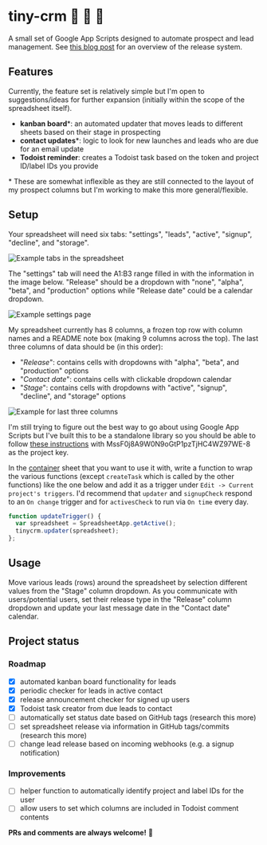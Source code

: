 # tiny-crm :date: :email: :tada:

A small set of Google App Scripts designed to automate prospect and lead management. See [this blog post](https://dev.to/forstmeier/code-driven-business-development--5c4b) for an overview of the release system.

## Features

Currently, the feature set is relatively simple but I'm open to suggestions/ideas for further expansion (initially within the scope of the spreadsheet itself).

- **kanban board**\*: an automated updater that moves leads to different sheets based on their stage in prospecting
- **contact updates**\*: logic to look for new launches and leads who are due for an email update
- **Todoist reminder**: creates a Todoist task based on the token and project ID/label IDs you provide

\* These are somewhat inflexible as they are still connected to the layout of my prospect columns but I'm working to make this more general/flexible.

## Setup

Your spreadsheet will need six tabs: "settings", "leads", "active", "signup", "decline", and "storage".

![Example tabs in the spreadsheet](https://github.com/forstmeier/tiny-crm/blob/master/img/tiny-crm-example-tabs.png)

The "settings" tab will need the A1:B3 range filled in with the information in the image below. "Release" should be a dropdown with "none", "alpha", "beta", and "production" options while "Release date" could be a calendar dropdown.

![Example settings page](https://github.com/forstmeier/tiny-crm/blob/master/img/tiny-crm-example-settings.png)

My spreadsheet currently has 8 columns, a frozen top row with column names and a README note box (making 9 columns across the top). The last three columns of data should be (in this order):
- "*Release*": contains cells with dropdowns with "alpha", "beta", and "production" options
- "*Contact date*": contains cells with clickable dropdown calendar
- "*Stage*": contains cells with dropdowns with "active", "signup", "decline", and "storage" options

![Example for last three columns](https://github.com/forstmeier/tiny-crm/blob/master/img/tiny-crm-example-columns.png)

I'm still trying to figure out the best way to go about using Google App Scripts but I've built this to be a standalone library so you should be able to follow [these instructions](https://developers.google.com/apps-script/guides/libraries) with MssF0j8A9W0N9oGtP1pzTjHC4WZ97WE-8 as the project key.

In the [container](https://developers.google.com/apps-script/guides/bound) sheet that you want to use it with, write a function to wrap the various functions (except `createTask` which is called by the other functions) like the one below and add it as a trigger under `Edit -> Current project's triggers`. I'd recommend that `updater` and `signupCheck` respond to an `On change` trigger and for `activesCheck` to run via `On time` every day.

```javascript
function updateTrigger() {
  var spreadsheet = SpreadsheetApp.getActive();
  tinycrm.updater(spreadsheet);
};
```

## Usage

Move various leads (rows) around the spreadsheet by selection different values from the "Stage" column dropdown. As you communicate with users/potential users, set their release type in the "Release" column dropdown and update your last message date in the "Contact date" calendar.

## Project status

### Roadmap
- [X] automated kanban board functionality for leads
- [X] periodic checker for leads in active contact
- [X] release announcement checker for signed up users
- [X] Todoist task creator from due leads to contact
- [ ] automatically set status date based on GitHub tags (research this more)
- [ ] set spreadsheet release via information in GitHub tags/commits (research this more)
- [ ] change lead release based on incoming webhooks (e.g. a signup notification)

### Improvements
- [ ] helper function to automatically identify project and label IDs for the user
- [ ] allow users to set which columns are included in Todoist comment contents

**PRs and comments are always welcome!** :beers:
